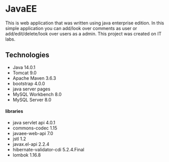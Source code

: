 # JavaEE
This is web application that was written using java enterprise edition. In this simple application you can add/look over comments as user or add/edit/delete/look over users
as a admin. This project was created on IT labs.

## Technologies
- Java 14.0.1
- Tomcat 9.0
- Apache Maven 3.6.3
- bootstrap 4.0.0
- java server pages
- MySQL Workbench 8.0
- MySQL Server 8.0

#### libraries
- java servlet api 4.0.1
- commons-codec 1.15
- javaee-web-api 7.0
- jstl 1.2
- javax.el-api 2.2.4
- hibernate-validator-cdi 5.2.4.Final
- lombok 1.16.8
